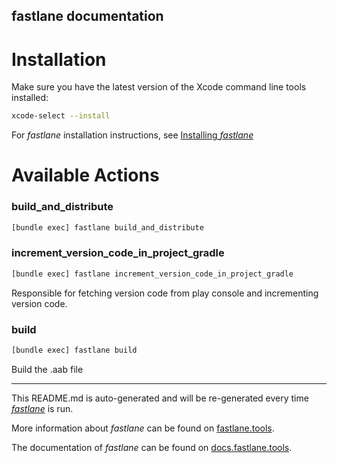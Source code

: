 fastlane documentation
----

# Installation

Make sure you have the latest version of the Xcode command line tools installed:

```sh
xcode-select --install
```

For _fastlane_ installation instructions, see [Installing _fastlane_](https://docs.fastlane.tools/#installing-fastlane)

# Available Actions

### build_and_distribute

```sh
[bundle exec] fastlane build_and_distribute
```



### increment_version_code_in_project_gradle

```sh
[bundle exec] fastlane increment_version_code_in_project_gradle
```

Responsible for fetching version code from play console and incrementing version code.

### build

```sh
[bundle exec] fastlane build
```

Build the .aab file

----

This README.md is auto-generated and will be re-generated every time [_fastlane_](https://fastlane.tools) is run.

More information about _fastlane_ can be found on [fastlane.tools](https://fastlane.tools).

The documentation of _fastlane_ can be found on [docs.fastlane.tools](https://docs.fastlane.tools).
